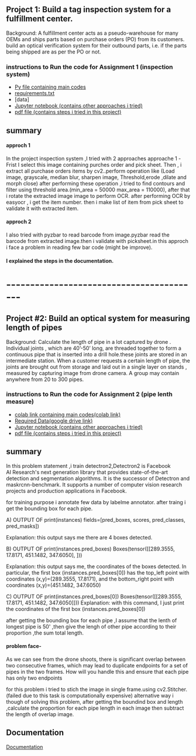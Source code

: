 
## Project 1: Build a tag inspection system for a fulfillment center.                                                                         

Background: A fulfillment center acts as a pseudo-warehouse for many OEMs
and ships parts based on purchase orders (PO) from its customers. build an optical
verification system for their outbound parts, i.e. if the parts being shipped are
as per the PO or not.
### instructions to Run the code for Assignment 1 (inspection system)


 - [Py file containing main codes](https://github.com/ravipratap366/PhotoGAUGE_assignment1-2/blob/main/inspection_system.py)
 - [requirements.txt](https://github.com/ravipratap366/PhotoGAUGE_assignment1-2/blob/main/requirements.txt)
 - [data]
 - [Jupyter notebook (contains other approaches i tried)](https://github.com/ravipratap366/PhotoGAUGE_assignment1-2/blob/main/INSPECTION%20SYSTEM.ipynb)
 - [pdf file (contains steps i tried in this project)](https://github.com/ravipratap366/PhotoGAUGE_assignment1-2/blob/main/PhotoGAUGE_final.pdf)






## summary 
#### approch 1
In the project inspection system ,I tried with 2 approaches
approache 1 -Frist I select this image containing purches order
and pick sheet. 
Then , i extract all purchase orders items by cv2..perform operation like
(Load image, grayscale, median blur, sharpen image, Threshold,erode ,dilate
and morph close)
after performing these operation ,i tried to find contours 
and filter using threshold area.(min_area = 50000 max_area = 110000),
after that i rotate the extracted image image to perform OCR.
after performing OCR by easyocr , i get the item number.
then i make list of item from pick sheet to validate it with extracted item.



#### approch 2 
I also tried with pyzbar to read barcode from image.pyzbar read the barcode 
from extracted image.then i validate with picksheet.in this approch i face 
a problem in reading few bar code (might be improve).

#### I explained the steps in the documentation.








# -----------------------------------------





## Project #2: Build an optical system for measuring length of pipes

Background: Calculate the length of pipe in a lot captured by drone .
Individual joints , which are 40’-50’ long, are
threaded together to form a continuous pipe that is inserted into 
a drill hole.these joints are stored in an intermediate station. 
When a customer requests a certain length of pipe, the
joints are brought out from storage and laid out in a single layer on 
stands , measured by capturing image from drone camera.
 A group may contain anywhere from 20 to 300 pipes.





### instructions to Run the code for Assignment 2 (pipe lenth measure)


 - [colab link containing main codes(colab link)](https://colab.research.google.com/drive/1EwUTqSNqAwppkjmCQctQ6qWR6nHO6YnP#scrollTo=BC90wcMqwnt-)
 - [Required Data(google drive link) ]()
 - [Jupyter notebook (contains other approaches i tried)](https://github.com/ravipratap366/PhotoGAUGE_assignment1-2/blob/main/pipe_len_Detectron2_final_(2).ipynb)
 - [pdf file (contains steps i tried in this project)](https://github.com/ravipratap366/PhotoGAUGE_assignment1-2/blob/main/PhotoGAUGE_final.pdf)







## summary
In this problem statement ,i train detectron2,Detectron2 is Facebook\
AI Research's next generation library that provides state-of-the-art
detection and segmentation algorithms. It is the successor of 
Detectron and maskrcnn-benchmark. It supports a number of computer
vision research projects and production applications in Facebook.

for training purpose i annotate few data by labelme annotator.
after traing i get the bounding box for each pipe.

A) OUTPUT OF print(instances) fields=[pred_boxes, scores, pred_classes, pred_masks])

Explanation: this output says me there are 4 boxes detected.

B) OUTPUT OF print(instances.pred_boxes) Boxes(tensor([[289.3555, 17.8171, 451.1482, 347.6050], ]))

Explanation: this output says me, the coordinates of the boxes detected. In particular, the first box (instances.pred_boxes[0]) has the top_left point with coordinates (x,y)=(289.3555, 17.8171), and the bottom_right point with coordinates (x,y)=(451.1482, 347.6050)

C) OUTPUT OF print(instances.pred_boxes[0]) Boxes(tensor([[289.3555, 17.8171, 451.1482, 347.6050]])) Explanation: with this command, I just print the coordinates of the first box (instances.pred_boxes[0])

after getting the bounding box for each pipe ,I assume that the lenth of 
longest pipe is 50' ,then give the lengh of other pipe according to their proportion
,the sum total length.



#### problem face-
As we can  see from the drone shoots, there is significant overlap
between two consecutive frames, which may lead to duplicate
endpoints for a set of pipes in the two frames. How will you handle this
and ensure that each pipe has only two endpoints

for this problem i tried to stich the image in single frame.using cv2.Stitcher.
(failed due to this task is computationally expensive)
alternative way i though of solving this problem, after getting the boundind
box and length ,calculate the proportion for each pipe length in each image
then subtract the length of overlap image.
## Documentation

[Documentation]()

